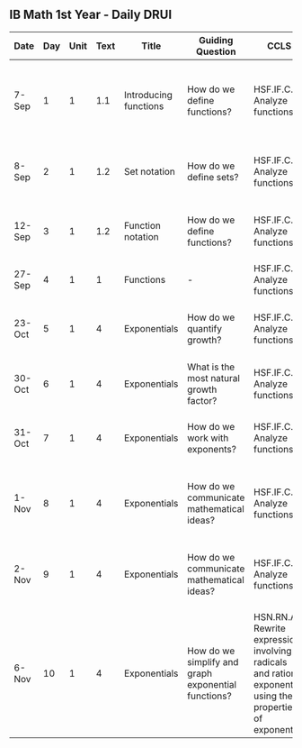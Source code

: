 ## IB Math 1st Year - Daily DRUI


Date|Day|Unit|Text|Title|Guiding Question|CCLS|Do Now|Mini-lesson|Task|Assessment|Homework
---|---|---|---|---|---|---|---|---|---|---|---
7-Sep|1|1|1.1|Introducing functions|How do we define functions?|HSF.IF.C.7 Analyze functions|Skills Check 1-3 pg2|Relations, domain, range, function definitions; vertical line test p 4-6|-|-|Function identification 1A & 1B p 6-7
8-Sep|2|1|1.2|Set notation|How do we define sets?|HSF.IF.C.7 Analyze functions|Problems 2-4 pg 8|Interval and set builder notation, asymptotes p8-11|-|-|Asymptotes, domain & range 1C & 1D ps 10, 12
12-Sep|3|1|1.2|Function notation|How do we define functions?|HSF.IF.C.7 Analyze functions|Graph 3a & one other from problem 3, p12. Use 1 cm = 1 unit|Function notation p13|-|Simplify example 7 p13|Functions 1E p13
27-Sep|4|1|1|Functions|-|HSF.IF.C.7 Analyze functions|-|Using Desmos & Office|-|-|-
23-Oct|5|1|4|Exponentials|How do we quantify growth?|HSF.IF.C.7 Analyze functions|$f(x)=-3x^2+2x-16$; evaluate $f(x-2)$. Optional: graph both|The laws of exponents|Exercise 4A-4B p104-6|-|Exponents worksheet
30-Oct|6|1|4|Exponentials|What is the most natural growth factor?|HSF.IF.C.7 Analyze functions|Radicals problems|The natural base, "e". p 111|Transformations p113; Exercises 4F p114|-|-
31-Oct|7|1|4|Exponentials|How do we work with exponents?|HSF.IF.C.7 Analyze functions|Radicals problems|Adding radicals, rationalizing the denominator|Exponent problems|-|Handout radical problems and review
1-Nov|8|1|4|Exponentials|How do we communicate mathematical ideas?|HSF.IF.C.7 Analyze functions|Radicals problems, transformations|Desmos, Office, technical writing|1) Deltamath radicals practice, 2) 1 page graphing paper|Share chuson@schools.nyc.gov (husonbeca@gmail.com); Deltamath ID: 546068|Login to Deltamath and Office from home (write text by hand)
2-Nov|9|1|4|Exponentials|How do we communicate mathematical ideas?|HSF.IF.C.7 Analyze functions|Boot up laptop for radicals problems, transformations|Desmos, Office, technical writing|1) Deltamath radicals practice, 2) 1 page graphing paper|-|Login to Deltamath and Office from home (write text by hand)
6-Nov|10|1|4|Exponentials|How do we simplify and graph exponential functions?|HSN.RN.A.2 Rewrite expressions involving radicals and rational exponents using the properties of exponents|$f(x)=x2+2x-15$, simplify $f(x-3)$|Properties of exponents and exponential functions p 103-7|Problems 4C p107, 4D-E p108|Share out exercises, hand in classwork|Quiz preparation & review, handout problems


<!--stackedit_data:
eyJoaXN0b3J5IjpbNDYwMjM0ODQxXX0=
-->
